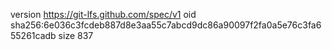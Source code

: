 version https://git-lfs.github.com/spec/v1
oid sha256:6e036c3fcdeb887d8e3aa55c7abcd9dc86a90097f2fa0a5e76c3fa655261cadb
size 837
